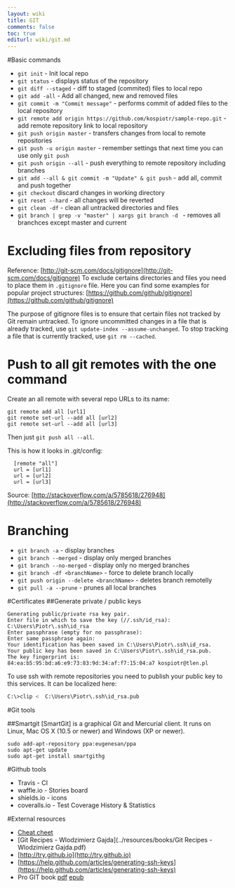 ```yaml
---
layout: wiki
title: GIT
comments: false
toc: true
editurl: wiki/git.md
---
```


#Basic commands

 * ```git init``` - Init local repo
 * ```git status``` - displays status of the repository
 * ```git diff --staged``` - diff to staged (commited) files to local repo
 * ```git add -all``` - Add all changed, new and removed files
 * ```git commit -m "Commit message"``` - performs commit of added files to the local repository
 * ```git remote add origin https://github.com/kospiotr/sample-repo.git``` - add remote repository link to local repository
 * ```git push origin master``` - transfers changes from local to remote repositories
 * ```git push -u origin master``` - remember settings that next time you can use only ```git push```
 * ```git push origin --all``` - push everything to remote repository including branches
 * ```git add --all & git commit -m "Update" & git push``` - add all, commit and push together
 * ```git checkout``` discard changes in working directory
 * ```git reset --hard``` - all changes will be reverted
 * ```git clean -df``` - clean all untracked directories and files
 * ```git branch | grep -v "master" | xargs git branch -d ``` - removes all branchces except master and current

# Excluding files from repository
  Reference: [http://git-scm.com/docs/gitignore](http://git-scm.com/docs/gitignore)
To exclude certains directories and files you need to place them in ```.gitignore``` file. Here you can find some examples for popular project structures: [https://github.com/github/gitignore](https://github.com/github/gitignore)

The purpose of gitignore files is to ensure that certain files not tracked by Git remain untracked.
To ignore uncommitted changes in a file that is already tracked, use ```git update-index --assume-unchanged```.
To stop tracking a file that is currently tracked, use ```git rm --cached```.

# Push to all git remotes with the one command
Create an all remote with several repo URLs to its name:

```
git remote add all [url1]
git remote set-url --add all [url2]
git remote set-url --add all [url3]
```

Then just `git push all --all`.

This is how it looks in .git/config:

```
  [remote "all"]
  url = [url1]
  url = [url2]
  url = [url3]
```

Source: [http://stackoverflow.com/a/5785618/276948](http://stackoverflow.com/a/5785618/276948)


# Branching

 * ```git branch -a``` - display branches
 * ```git branch --merged``` - display only merged branches
 * ```git branch --no-merged``` - display only no merged branches
 * ```git branch -df <branchName>``` - force to delete branch locally
 * ```git push origin --delete <branchName>``` - deletes branch remotelly
 * ```git pull -a --prune``` - prunes all local branches

#Certificates
##Generate private / public keys

```
Generating public/private rsa key pair.
Enter file in which to save the key (//.ssh/id_rsa): C:\Users\Piotr\.ssh\id_rsa
Enter passphrase (empty for no passphrase):
Enter same passphrase again:
Your identification has been saved in C:\Users\Piotr\.ssh\id_rsa.
Your public key has been saved in C:\Users\Piotr\.ssh\id_rsa.pub.
The key fingerprint is:
84:ea:b5:95:bd:a6:e9:73:83:9d:34:af:f7:15:04:a7 kospiotr@tlen.pl
```

To use ssh with remote repositories you need to publish your public key to this services. It can be localized here:

```bash
C:\>clip <  C:\Users\Piotr\.ssh\id_rsa.pub
```
#Git tools

##Smartgit
[SmartGit] is a graphical Git and Mercurial client. It runs on Linux, Mac OS X (10.5 or newer) and Windows (XP or newer).

```
sudo add-apt-repository ppa:eugenesan/ppa
sudo apt-get update
sudo apt-get install smartgithg
```

#Github tools
* Travis - CI
* waffle.io - Stories board
* shields.io - icons
* coveralls.io - Test Coverage History & Statistics

#External resources
* [Cheat cheet](../resources/git-cheat-sheet.svg)
* [Git Recipes - Wlodzimierz Gajda](../resources/books/Git Recipes - Wlodzimierz Gajda.pdf)
* [http://try.github.io](http://try.github.io)
* [https://help.github.com/articles/generating-ssh-keys](https://help.github.com/articles/generating-ssh-keys)
* Pro GIT book [pdf](https://github.s3.amazonaws.com/media/progit.en.pdf) [epub](https://github.s3.amazonaws.com/media/progit.epub)



